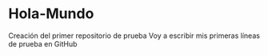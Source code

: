 # Hola-Mundo
Creación del primer repositorio de prueba
Voy a escribir mis primeras líneas de prueba en GitHub
